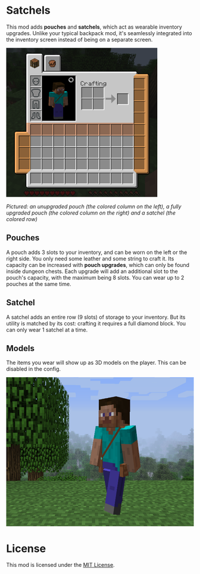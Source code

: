 # Satchels

This mod adds **pouches** and **satchels**, which act as wearable inventory upgrades. Unlike your typical backpack mod, it's seamlessly integrated into the inventory screen instead of being on a separate screen.

<img height=400 src="docs/satchels_gui.png">

*Pictured: an unupgraded pouch (the colored column on the left), a fully upgraded pouch (the colored column on the right) and a satchel (the colored row)*

## Pouches

A pouch adds 3 slots to your inventory, and can be worn on the left or the right side. You only need some leather and some string to craft it. Its capacity can be increased with **pouch upgrades**, which can only be found inside dungeon chests. Each upgrade will add an additional slot to the pouch's capacity, with the maximum being 8 slots. You can wear up to 2 pouches at the same time.

## Satchel

A satchel adds an entire row (9 slots) of storage to your inventory. But its utility is matched by its cost: crafting it requires a full diamond block. You can only wear 1 satchel at a time.

## Models

The items you wear will show up as 3D models on the player. This can be disabled in the config.

<img height=400 src="docs/satchels_model.png">

# License

This mod is licensed under the [MIT License](LICENSE).
